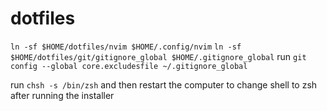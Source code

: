 # dotfiles
`ln -sf $HOME/dotfiles/nvim $HOME/.config/nvim`
`ln -sf $HOME/dotfiles/git/gitignore_global $HOME/.gitignore_global`
run `git config --global core.excludesfile ~/.gitignore_global`

run `chsh -s /bin/zsh` and then restart the computer to change shell to zsh after running the installer

